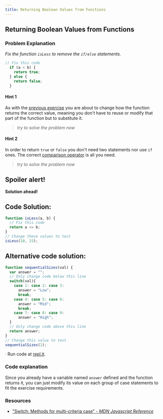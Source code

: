 ```yaml
---
title: Returning Boolean Values from Functions
---
```

## Returning Boolean Values from Functions

### Problem Explanation

_Fix the function `isLess` to remove the `if/else` statements._
```js
// Fix this code
  if (a < b) {
    return true;
  } else {
    return false;
  }
```

#### Hint 1
As with the [previous exercise](https://learn.freecodecamp.org/javascript-algorithms-and-data-structures/basic-javascript/replacing-if-else-chains-with-switch) you are about to change how the function returns the correct value, meaning you don't have to reuse or modify that part of the function but to substitute it.
> _try to solve the problem now_

#### Hint 2
In order to return `true` or `false` you don't need two statements nor use `if` ones. The correct [comparison operator](https://developer.mozilla.org/en-US/docs/Web/JavaScript/Reference/Operators/Comparison_Operators) is all you need.
> _try to solve the problem now_

## Spoiler alert!

**Solution ahead!**

## Code Solution:
```javascript
function isLess(a, b) {
  // Fix this code
  return a <= b;
}
// Change these values to test
isLess(10, 15);
```

## Alternative code solution:

```javascript
function sequentialSizes(val) {
  var answer = "";
  // Only change code below this line
  switch(val){
    case 1: case 2: case 3:
      answer = "Low";
      break;
    case 4: case 5: case 6:
      answer = "Mid";
      break;
    case 7: case 8: case 9:
      answer = "High";
  }
  // Only change code above this line  
  return answer;  
}
// Change this value to test
sequentialSizes(1);
```
·  Run code at [repl.it](https://repl.it/@AdrianSkar/Basic-JS-Multiple-opts-in-switch).

### Code explanation
Since you already have a variable named `answer` defined and the function returns it, you can just modify its value on each group of case statements to fit the exercise requirements. 

### Resources
- ["Switch: Methods for multi-criteria case" - *MDN Javascript Reference*](https://developer.mozilla.org/en-US/docs/Web/JavaScript/Reference/Statements/switch)
<!--stackedit_data:
eyJoaXN0b3J5IjpbNzE4MjUxNjA3LDE4Mzc1NTIyOTMsLTExNT
AxMzMyNjcsMTUxMzg0NjIwNCwtMjE0Njc2NDQ0NywtMjQwNjA3
MDU1LDIxMzU2MDE2MjQsODE1MjM2OTU4LDgyMDgxNTI4NywtMT
E1NjQzMjYyNiwtNTk4OTI1NDA2LC05OTIzNDYyOTcsLTEzNjUw
MDc3NTUsMzU1MTQzMDQ3LC0xMjUzODgyMzc4LC0xNDQ0MDg0Mj
Q0LC0xMDkyMDE2NjM1LDI5MTQ3MDE4LC0xOTM1NDE2MjMwLC0x
NzAzNDkxNDY1XX0=
-->